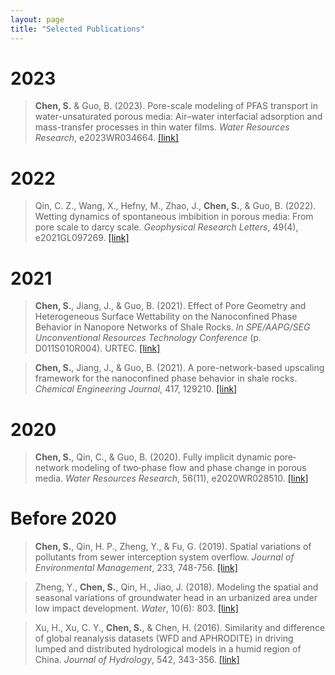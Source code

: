 ```yaml
---
layout: page
title: "Selected Publications"
---
```


# 2023
> **Chen, S.** & Guo, B. (2023). Pore-scale modeling of PFAS transport in water-unsaturated porous media: Air–water interfacial adsorption and mass-transfer processes in thin water films. *Water Resources Research*, e2023WR034664. [[link]](https://agupubs.onlinelibrary.wiley.com/doi/10.1029/2023WR034664)


# 2022
> Qin, C. Z., Wang, X., Hefny, M., Zhao, J., **Chen, S.**, & Guo, B. (2022). Wetting dynamics of spontaneous imbibition in porous media: From pore scale to darcy scale. *Geophysical Research Letters*, 49(4), e2021GL097269. [[link]](https://agupubs.onlinelibrary.wiley.com/doi/abs/10.1029/2021GL097269)

# 2021
> **Chen, S.**, Jiang, J., & Guo, B. (2021). Effect of Pore Geometry and Heterogeneous Surface Wettability on the Nanoconfined Phase Behavior in Nanopore Networks of Shale Rocks. *In SPE/AAPG/SEG Unconventional Resources Technology Conference* (p. D011S010R004). URTEC. [[link]](https://onepetro.org/URTECONF/proceedings-abstract/21URTC/1-21URTC/465245)

> **Chen, S.**, Jiang, J., & Guo, B. (2021). A pore-network-based upscaling framework for the nanoconfined phase behavior in shale rocks. *Chemical Engineering Journal*, 417, 129210. [[link]](https://www.sciencedirect.com/science/article/pii/S1385894721007981)

# 2020
> **Chen, S.**, Qin, C., & Guo, B. (2020). Fully implicit dynamic pore‐network modeling of two‐phase flow and phase change in porous media. *Water Resources Research*, 56(11), e2020WR028510. [[link]](https://agupubs.onlinelibrary.wiley.com/doi/abs/10.1029/2020WR028510)

# Before 2020
> **Chen, S.**, Qin, H. P., Zheng, Y., & Fu, G. (2019). Spatial variations of pollutants from sewer interception system overflow. *Journal of Environmental Management*, 233, 748-756. [[link]](https://www.sciencedirect.com/science/article/abs/pii/S0301479718310922)

> Zheng, Y., **Chen, S.**, Qin, H., Jiao, J. (2018). Modeling the spatial and seasonal variations of groundwater head in an urbanized area under low impact development. *Water*, 10(6): 803. [[link]](https://www.mdpi.com/2073-4441/10/6/803)

> Xu, H., Xu, C. Y., **Chen, S.**, & Chen, H. (2016). Similarity and difference of global reanalysis datasets (WFD and APHRODITE) in driving lumped and distributed hydrological models in a humid region of China. *Journal of Hydrology*, 542, 343-356. [[link]](https://www.sciencedirect.com/science/article/abs/pii/S0022169416305613)
